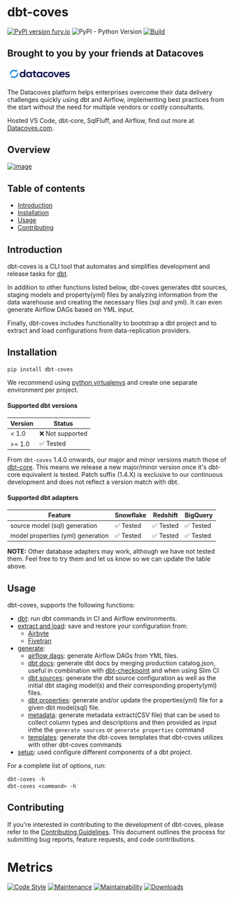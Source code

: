 # dbt-coves

[![PyPI version fury.io](https://badge.fury.io/py/dbt-coves.svg)](https://pypi.python.org/pypi/dbt-coves/) ![PyPI - Python Version](https://img.shields.io/pypi/pyversions/dbt_coves) [![Build](https://github.com/datacoves/dbt-coves/actions/workflows/main_ci.yml/badge.svg)](https://github.com/datacoves/dbt-coves/actions/workflows/main_ci.yml/badge.svg)

## Brought to you by your friends at Datacoves

<picture>
  <source media="(prefers-color-scheme: dark)" srcset="images/datacoves-dark.png">
  <img alt="Datacoves" src="images/datacoves-light.png" width="150">
</picture>

The Datacoves platform helps enterprises overcome their data delivery challenges quickly using dbt and Airflow, implementing best practices from the start without the need for multiple vendors or costly consultants.

Hosted VS Code, dbt-core, SqlFluff, and Airflow, find out more at [Datacoves.com](https://datacoves.com/product).

## Overview

[![image](https://cdn.loom.com/sessions/thumbnails/7d5341f5d5b149ed8895fe1187e338c5-with-play.gif)](https://www.loom.com/share/7d5341f5d5b149ed8895fe1187e338c5)

## Table of contents

- [Introduction](#introduction)
- [Installation](#installation)
- [Usage](#usage)
- [Contributing](#contributing)

## Introduction

dbt-coves is a CLI tool that automates and simplifies development and release tasks for [dbt](https://www.getdbt.com).

In addition to other functions listed below, dbt-coves generates dbt sources, staging models and property(yml) files by analyzing information from the data warehouse and creating the necessary files (sql and yml). It can even generate Airflow DAGs based on YML input.

Finally, dbt-coves includes functionality to bootstrap a dbt project and to extract and load configurations from data-replication providers.

## Installation

```console
pip install dbt-coves
```

We recommend using [python
virtualenvs](https://docs.python.org/3/tutorial/venv.html) and create
one separate environment per project.

#### Supported dbt versions

| Version | Status           |
| ------- | ---------------- |
| \< 1.0  | ❌ Not supported |
| >= 1.0  | ✅ Tested        |

From `dbt-coves` 1.4.0 onwards, our major and minor versions match those of [dbt-core](https://github.com/dbt-labs/dbt-core).
This means we release a new major/minor version once it's dbt-core equivalent is tested.
Patch suffix (1.4.X) is exclusive to our continuous development and does not reflect a version match with dbt.

#### Supported dbt adapters

| Feature                           | Snowflake | Redshift  | BigQuery  |
| --------------------------------- | --------- | --------- | --------- |
| source model (sql) generation     | ✅ Tested | ✅ Tested | ✅ Tested |
| model properties (yml) generation | ✅ Tested | ✅ Tested | ✅ Tested |

**NOTE:** Other database adapters may work, although we have not tested them. Feel free to try them and let us know so we can update the table above.

## Usage

dbt-coves, supports the following functions:

- [dbt](docs/commands/dbt/): run dbt commands in CI and Airflow environments.
- [extract and load](docs/commands/extract%20and%20load/): save and restore your configuration from:
  - [Airbyte](docs/commands/extract%20and%20load/airbyte)
  - [Fivetran](docs/commands/extract%20and%20load/fivetran)
- [generate](docs/commands/generate/):
  - [airflow dags](docs/commands/generate/airflow%20dags/): generate Airflow DAGs from YML files.
  - [dbt docs](docs/commands/generate/docs/): generate dbt docs by merging production catalog.json, useful in combination with [dbt-checkpoint](https://github.com/dbt-checkpoint/dbt-checkpoint) and when using Slim CI
  - [dbt sources](docs/commands/generate/sources/): generate the dbt source configuration as well as the initial dbt staging model(s) and their corresponding property(yml) files.
  - [dbt properties](docs/commands/generate/properties/): generate and/or update the properties(yml) file for a given dbt model(sql) file.
  - [metadata](docs/commands/generate/metadata/): generate metadata extract(CSV file) that can be used to collect column types and descriptions and then provided as input inthe the `generate sources` or `generate properties` command
  - [templates](docs/commands/generate/templates/): generate the dbt-coves templates that dbt-coves utilizes with other dbt-coves commands
- [setup](docs/commands/setup/): used configure different components of a dbt project.

For a complete list of options, run:

```console
dbt-coves -h
dbt-coves <command> -h
```

## Contributing

If you're interested in contributing to the development of dbt-coves, please refer to the [Contributing Guidelines](contributing.md). This document outlines the process for submitting bug reports, feature requests, and code contributions.

# Metrics

[![Code Style](https://img.shields.io/badge/code%20style-black-000000.svg)](https://github.com/ambv/black)
[![Maintenance](https://img.shields.io/badge/Maintained%3F-yes-green.svg)](https://github.com/datacoves/dbt-coves/graphs/commit-activity)
[![Maintainability](https://api.codeclimate.com/v1/badges/1e6a887de605ef8e0eca/maintainability)](https://codeclimate.com/github/datacoves/dbt-coves/maintainability)
[![Downloads](https://pepy.tech/badge/dbt-coves)](https://pepy.tech/project/dbt-coves)
